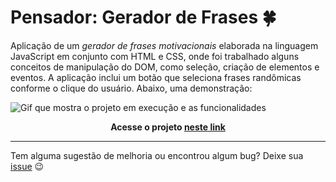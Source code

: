# Pensador: Gerador de Frases :four_leaf_clover:

Aplicação de um *gerador de frases motivacionais* elaborada na linguagem JavaScript em conjunto com HTML e CSS, onde foi trabalhado alguns conceitos de manipulação do DOM, como seleção, criação de elementos e eventos. A aplicação inclui um botão que seleciona frases randômicas conforme o clique do usuário. Abaixo, uma demonstração:

![Gif que mostra o projeto em execução e as funcionalidades](https://i.imgur.com/G4iUrHe.gif)

<center>

**Acesse o projeto [neste link]()**

</center>

---

Tem alguma sugestão de melhoria ou encontrou algum bug? Deixe sua [issue](https://github.com/NadiaaOliverr/ToDo-List/issues) 😉